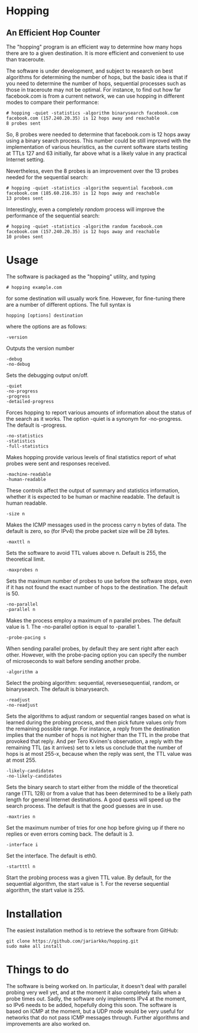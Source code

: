 # Hopping

## An Efficient Hop Counter

The "hopping" program is an efficient way to determine how many hops there are to a given destination. It is more efficient and convenient to use than traceroute.

The software is under development, and subject to research on best algorithms for determining the number of hops, but the basic idea is that if you need to determine the number of hops, sequential processes such as those in traceroute may not be optimal. For instance, to find out how far facebook.com is from a current network, we can use hopping in different modes to compare their performance:

    # hopping -quiet -statistics -algorithm binarysearch facebook.com
    facebook.com (157.240.20.35) is 12 hops away and reachable
    8 probes sent

So, 8 probes were needed to determine that facebook.com is 12 hops away using a binary search process. This number could be still improved with the implementation of various heuristics, as the current software starts testing at TTLs 127 and 63 initially, far above what is a likely value in any practical Internet setting.

Nevertheless, even the 8 probes is an improvement over the 13 probes needed for the sequential search:

    # hopping -quiet -statistics -algorithm sequential facebook.com
    facebook.com (185.60.216.35) is 12 hops away and reachable
    13 probes sent

Interestingly, even a completely *random* process will improve the performance of the sequential search:

    # hopping -quiet -statistics -algorithm random facebook.com
    facebook.com (157.240.20.35) is 12 hops away and reachable
    10 probes sent

# Usage

The software is packaged as the "hopping" utility, and typing

    # hopping example.com

for some destination will usually work fine. However, for fine-tuning there are a number of different options. The full syntax is

    hopping [options] destination

where the options are as follows:

    -version

Outputs the version number

    -debug
    -no-debug

Sets the debugging output on/off.

    -quiet
    -no-progress
    -progress
    -detailed-progress

Forces hopping to report various amounts of information about the status of the search as it works. The option -quiet is a synonym for -no-progress. The default is -progress.

    -no-statistics
    -statistics
    -full-statistics

Makes hopping provide various levels of final statistics report of what probes were sent and responses received.

    -machine-readable
    -human-readable

These controls affect the output of summary and statistics information, whether it is expected to be human or machine readable. The default is human readable.

    -size n

Makes the ICMP messages used in the process carry n bytes of data. The default is zero, so (for IPv4) the probe packet size will be 28 bytes.

    -maxttl n

Sets the software to avoid TTL values above n. Default is 255, the theoretical limit.

    -maxprobes n

Sets the maximum number of probes to use before the software stops, even if it has not found the exact number of hops to the destination. The default is 50.

    -no-parallel
    -parallel n

Makes the process employ a maximum of n parallel probes. The default value is 1. The -no-parallel option is equal to -parallel 1.

    -probe-pacing s

When sending parallel probes, by default they are sent right after each other. However, with the probe-pacing option you can specify the number of microseconds to wait before sending another probe.

    -algorithm a

Select the probing algorithm: sequential, reversesequential, random, or binarysearch. The default is binarysearch.

    -readjust
    -no-readjust

Sets the algorithms to adjust random or sequential ranges based on what is learned during the probing process, and then pick future values only from the remaining possible range. For instance, a reply from the destination implies that the number of hops is not higher than the TTL in the probe that provoked that reply. And per Tero Kivinen's observation, a reply with the remaining TTL (as it arrives) set to x lets us conclude that the number of hops is at most 255-x, because when the reply was sent, the TTL value was at most 255.

    -likely-candidates
    -no-likely-candidates

Sets the binary search to start either from the middle of the theoretical range (TTL 128) or from a value that has been determined to be a likely path length for general Internet destinations. A good quess will speed up the search process. The default is that the good guesses are in use.

    -maxtries n

Set the maximum number of tries for one hop before giving up if there no replies or even errors coming back. The default is 3.

    -interface i

Set the interface. The default is eth0.

    -startttl n

Start the probing process was a given TTL value. By default, for the sequential algorithm, the start value is 1. For the reverse sequential algorithm, the start value is 255.

# Installation

The easiest installation method is to retrieve the software from GitHub:

    git clone https://github.com/jariarkko/hopping.git
    sudo make all install

# Things to do

The software is being worked on. In particular, it doesn't deal with parallel probing very well yet, and at the moment it also completely fails when a probe times out. Sadly, the software only implements IPv4 at the moment, so IPv6 needs to be added, hopefully doing this soon. The software is based on ICMP at the moment, but a UDP mode would be very useful for networks that do not pass ICMP messages through. Further algorithms and improvements are also worked on.
